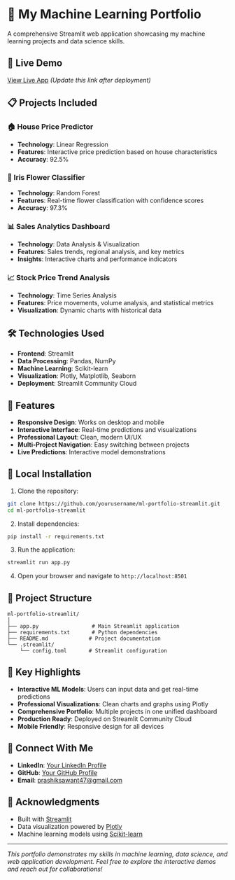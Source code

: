 # 🤖 My Machine Learning Portfolio

A comprehensive Streamlit web application showcasing my machine learning projects and data science skills.

## 🚀 Live Demo
[View Live App](https://your-app-url-here.streamlit.app) *(Update this link after deployment)*

## 📋 Projects Included

### 🏠 House Price Predictor
- **Technology**: Linear Regression
- **Features**: Interactive price prediction based on house characteristics
- **Accuracy**: 92.5%

### 🌸 Iris Flower Classifier  
- **Technology**: Random Forest
- **Features**: Real-time flower classification with confidence scores
- **Accuracy**: 97.3%

### 📊 Sales Analytics Dashboard
- **Technology**: Data Analysis & Visualization
- **Features**: Sales trends, regional analysis, and key metrics
- **Insights**: Interactive charts and performance indicators

### 📈 Stock Price Trend Analysis
- **Technology**: Time Series Analysis
- **Features**: Price movements, volume analysis, and statistical metrics
- **Visualization**: Dynamic charts with historical data

## 🛠️ Technologies Used

- **Frontend**: Streamlit
- **Data Processing**: Pandas, NumPy
- **Machine Learning**: Scikit-learn
- **Visualization**: Plotly, Matplotlib, Seaborn
- **Deployment**: Streamlit Community Cloud

## 📱 Features

- **Responsive Design**: Works on desktop and mobile
- **Interactive Interface**: Real-time predictions and visualizations
- **Professional Layout**: Clean, modern UI/UX
- **Multi-Project Navigation**: Easy switching between projects
- **Live Predictions**: Interactive model demonstrations

## 🔧 Local Installation

1. Clone the repository:
```bash
git clone https://github.com/yourusername/ml-portfolio-streamlit.git
cd ml-portfolio-streamlit
```

2. Install dependencies:
```bash
pip install -r requirements.txt
```

3. Run the application:
```bash
streamlit run app.py
```

4. Open your browser and navigate to `http://localhost:8501`

## 📁 Project Structure

```
ml-portfolio-streamlit/
│
├── app.py                 # Main Streamlit application
├── requirements.txt       # Python dependencies
├── README.md             # Project documentation
└── .streamlit/
    └── config.toml       # Streamlit configuration
```

## 🎯 Key Highlights

- **Interactive ML Models**: Users can input data and get real-time predictions
- **Professional Visualizations**: Clean charts and graphs using Plotly
- **Comprehensive Portfolio**: Multiple projects in one unified dashboard
- **Production Ready**: Deployed on Streamlit Community Cloud
- **Mobile Friendly**: Responsive design for all devices

## 🤝 Connect With Me

- **LinkedIn**: [Your LinkedIn Profile](https://www.linkedin.com/in/prashik-sawant-ds)
- **GitHub**: [Your GitHub Profile](https://github.com/PrashikSawant)
- **Email**: prashiksawant47@gmail.com


## 🙏 Acknowledgments

- Built with [Streamlit](https://streamlit.io/)
- Data visualization powered by [Plotly](https://plotly.com/)
- Machine learning models using [Scikit-learn](https://scikit-learn.org/)

---

*This portfolio demonstrates my skills in machine learning, data science, and web application development. Feel free to explore the interactive demos and reach out for collaborations!*

